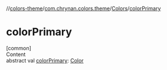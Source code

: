 //[colors-theme](../../../index.md)/[com.chrynan.colors.theme](../index.md)/[Colors](index.md)/[colorPrimary](color-primary.md)



# colorPrimary  
[common]  
Content  
abstract val [colorPrimary](color-primary.md): [Color](../../../../colors-core/colors-core/com.chrynan.colors/-color/index.md)  



